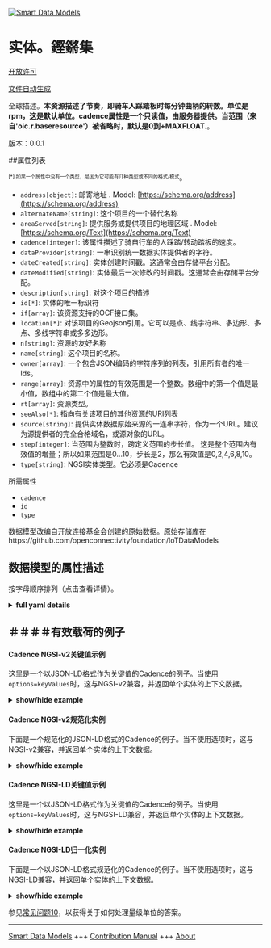<!-- 10-Header -->  
[![Smart Data Models](https://smartdatamodels.org/wp-content/uploads/2022/01/SmartDataModels_logo.png "Logo")](https://smartdatamodels.org)  
实体。鏗鏘集  
======<!-- /10-Header -->  
<!-- 15-License -->  
[开放许可](https://github.com/smart-data-models//dataModel.OCF/blob/master/Cadence/LICENSE.md)  
[文件自动生成](https://docs.google.com/presentation/d/e/2PACX-1vTs-Ng5dIAwkg91oTTUdt8ua7woBXhPnwavZ0FxgR8BsAI_Ek3C5q97Nd94HS8KhP-r_quD4H0fgyt3/pub?start=false&loop=false&delayms=3000#slide=id.gb715ace035_0_60)  
<!-- /15-License -->  
<!-- 20-Description -->  
全球描述。**本资源描述了节奏，即骑车人踩踏板时每分钟曲柄的转数。单位是rpm，这是默认单位。cadence属性是一个只读值，由服务器提供。当范围（来自'oic.r.baseresource'）被省略时，默认是0到+MAXFLOAT.**。  
版本：0.0.1  
<!-- /20-Description -->  
<!-- 30-PropertiesList -->  

##属性列表  

<sup><sub>[*] 如果一个属性中没有一个类型，是因为它可能有几种类型或不同的格式/模式</sub></sup>。  
- `address[object]`: 邮寄地址  . Model: [https://schema.org/address](https://schema.org/address)- `alternateName[string]`: 这个项目的一个替代名称  - `areaServed[string]`: 提供服务或提供项目的地理区域  . Model: [https://schema.org/Text](https://schema.org/Text)- `cadence[integer]`: 该属性描述了骑自行车的人踩踏/转动踏板的速度。  - `dataProvider[string]`: 一串识别统一数据实体提供者的字符。  - `dateCreated[string]`: 实体创建时间戳。这通常会由存储平台分配。  - `dateModified[string]`: 实体最后一次修改的时间戳。这通常会由存储平台分配。  - `description[string]`: 对这个项目的描述  - `id[*]`: 实体的唯一标识符  - `if[array]`: 该资源支持的OCF接口集。  - `location[*]`: 对该项目的Geojson引用。它可以是点、线字符串、多边形、多点、多线字符串或多多边形。  - `n[string]`: 资源的友好名称  - `name[string]`: 这个项目的名称。  - `owner[array]`: 一个包含JSON编码的字符序列的列表，引用所有者的唯一Ids。  - `range[array]`: 资源中的属性的有效范围是一个整数。数组中的第一个值是最小值，数组中的第二个值是最大值。  - `rt[array]`: 资源类型。  - `seeAlso[*]`: 指向有关该项目的其他资源的URI列表  - `source[string]`: 提供实体数据原始来源的一连串字符，作为一个URL。建议为源提供者的完全合格域名，或源对象的URL。  - `step[integer]`: 当范围为整数时，跨定义范围的步长值。  这是整个范围内有效值的增量；所以如果范围是0...10，步长是2，那么有效值是0,2,4,6,8,10。  - `type[string]`: NGSI实体类型。它必须是Cadence  <!-- /30-PropertiesList -->  
<!-- 35-RequiredProperties -->  
所需属性  
- `cadence`  - `id`  - `type`  <!-- /35-RequiredProperties -->  
<!-- 40-RequiredProperties -->  
数据模型改编自开放连接基金会创建的原始数据。原始存储库在https://github.com/openconnectivityfoundation/IoTDataModels  
<!-- /40-RequiredProperties -->  
<!-- 50-DataModelHeader -->  
## 数据模型的属性描述  
按字母顺序排列（点击查看详情）。  
<!-- /50-DataModelHeader -->  
<!-- 60-ModelYaml -->  
<details><summary><strong>full yaml details</strong></summary>    
```yaml  
Cadence:    
  description: 'This Resource describes the cadence, which is the number of revolutions of crank per minute when cyclists pedal the pedals. The unit, which is the default unit, is rpm. The cadence Property is a read-only value that is provided by the server. When range (from ''oic.r.baseresource'') is omitted the default is 0 to +MAXFLOAT.'    
  properties:    
    address:    
      description: 'The mailing address'    
      properties:    
        addressCountry:    
          description: 'Property. The country. For example, Spain. Model:''https://schema.org/addressCountry'''    
          type: string    
        addressLocality:    
          description: 'Property. The locality in which the street address is, and which is in the region. Model:''https://schema.org/addressLocality'''    
          type: string    
        addressRegion:    
          description: 'Property. The region in which the locality is, and which is in the country. Model:''https://schema.org/addressRegion'''    
          type: string    
        postOfficeBoxNumber:    
          description: 'Property. The post office box number for PO box addresses. For example, 03578. Model:''https://schema.org/postOfficeBoxNumber'''    
          type: string    
        postalCode:    
          description: 'Property. The postal code. For example, 24004. Model:''https://schema.org/https://schema.org/postalCode'''    
          type: string    
        streetAddress:    
          description: 'Property. The street address. Model:''https://schema.org/streetAddress'''    
          type: string    
      type: object    
      x-ngsi:    
        model: https://schema.org/address    
        type: Property    
    alternateName:    
      description: 'An alternative name for this item'    
      type: string    
      x-ngsi:    
        type: Property    
    areaServed:    
      description: 'The geographic area where a service or offered item is provided'    
      type: string    
      x-ngsi:    
        model: https://schema.org/Text    
        type: Property    
    cadence:    
      description: 'This Property describes the rate at which a cyclist is pedalling/turning the pedals.'    
      minimum: 0    
      readOnly: true    
      type: integer    
      x-ngsi:    
        type: Property    
    dataProvider:    
      description: 'A sequence of characters identifying the provider of the harmonised data entity.'    
      type: string    
      x-ngsi:    
        type: Property    
    dateCreated:    
      description: 'Entity creation timestamp. This will usually be allocated by the storage platform.'    
      format: date-time    
      type: string    
      x-ngsi:    
        type: Property    
    dateModified:    
      description: 'Timestamp of the last modification of the entity. This will usually be allocated by the storage platform.'    
      format: date-time    
      type: string    
      x-ngsi:    
        type: Property    
    description:    
      description: 'A description of this item'    
      type: string    
      x-ngsi:    
        type: Property    
    id:    
      anyOf: &cadence_-_properties_-_owner_-_items_-_anyof    
        - description: 'Property. Identifier format of any NGSI entity'    
          maxLength: 256    
          minLength: 1    
          pattern: ^[\w\-\.\{\}\$\+\*\[\]`|~^@!,:\\]+$    
          type: string    
        - description: 'Property. Identifier format of any NGSI entity'    
          format: uri    
          type: string    
      description: 'Unique identifier of the entity'    
      x-ngsi:    
        type: Property    
    if:    
      description: 'The OCF Interface set supported by this Resource.'    
      items:    
        enum:    
          - oic.if.s    
          - oic.if.baseline    
        type: string    
      minItems: 1    
      readOnly: true    
      type: array    
      uniqueItems: true    
      x-ngsi:    
        type: Property    
    location:    
      description: 'Geojson reference to the item. It can be Point, LineString, Polygon, MultiPoint, MultiLineString or MultiPolygon'    
      oneOf:    
        - description: 'Geoproperty. Geojson reference to the item. Point'    
          properties:    
            bbox:    
              items:    
                type: number    
              minItems: 4    
              type: array    
            coordinates:    
              items:    
                type: number    
              minItems: 2    
              type: array    
            type:    
              enum:    
                - Point    
              type: string    
          required:    
            - type    
            - coordinates    
          title: 'GeoJSON Point'    
          type: object    
        - description: 'Geoproperty. Geojson reference to the item. LineString'    
          properties:    
            bbox:    
              items:    
                type: number    
              minItems: 4    
              type: array    
            coordinates:    
              items:    
                items:    
                  type: number    
                minItems: 2    
                type: array    
              minItems: 2    
              type: array    
            type:    
              enum:    
                - LineString    
              type: string    
          required:    
            - type    
            - coordinates    
          title: 'GeoJSON LineString'    
          type: object    
        - description: 'Geoproperty. Geojson reference to the item. Polygon'    
          properties:    
            bbox:    
              items:    
                type: number    
              minItems: 4    
              type: array    
            coordinates:    
              items:    
                items:    
                  items:    
                    type: number    
                  minItems: 2    
                  type: array    
                minItems: 4    
                type: array    
              type: array    
            type:    
              enum:    
                - Polygon    
              type: string    
          required:    
            - type    
            - coordinates    
          title: 'GeoJSON Polygon'    
          type: object    
        - description: 'Geoproperty. Geojson reference to the item. MultiPoint'    
          properties:    
            bbox:    
              items:    
                type: number    
              minItems: 4    
              type: array    
            coordinates:    
              items:    
                items:    
                  type: number    
                minItems: 2    
                type: array    
              type: array    
            type:    
              enum:    
                - MultiPoint    
              type: string    
          required:    
            - type    
            - coordinates    
          title: 'GeoJSON MultiPoint'    
          type: object    
        - description: 'Geoproperty. Geojson reference to the item. MultiLineString'    
          properties:    
            bbox:    
              items:    
                type: number    
              minItems: 4    
              type: array    
            coordinates:    
              items:    
                items:    
                  items:    
                    type: number    
                  minItems: 2    
                  type: array    
                minItems: 2    
                type: array    
              type: array    
            type:    
              enum:    
                - MultiLineString    
              type: string    
          required:    
            - type    
            - coordinates    
          title: 'GeoJSON MultiLineString'    
          type: object    
        - description: 'Geoproperty. Geojson reference to the item. MultiLineString'    
          properties:    
            bbox:    
              items:    
                type: number    
              minItems: 4    
              type: array    
            coordinates:    
              items:    
                items:    
                  items:    
                    items:    
                      type: number    
                    minItems: 2    
                    type: array    
                  minItems: 4    
                  type: array    
                type: array    
              type: array    
            type:    
              enum:    
                - MultiPolygon    
              type: string    
          required:    
            - type    
            - coordinates    
          title: 'GeoJSON MultiPolygon'    
          type: object    
      x-ngsi:    
        type: Geoproperty    
    n:    
      description: 'Friendly name of the Resource'    
      maxLength: 64    
      readOnly: true    
      type: string    
      x-ngsi:    
        type: Property    
    name:    
      description: 'The name of this item.'    
      type: string    
      x-ngsi:    
        type: Property    
    owner:    
      description: 'A List containing a JSON encoded sequence of characters referencing the unique Ids of the owner(s)'    
      items:    
        anyOf: *cadence_-_properties_-_owner_-_items_-_anyof    
        description: 'Property. Unique identifier of the entity'    
      type: array    
      x-ngsi:    
        type: Property    
    range:    
      description: 'The valid range for the Property in the Resource as an integer. The first value in the array is the minimum value, the second value in the array is the maximum value.'    
      items:    
        type: integer    
      maxItems: 2    
      minItems: 2    
      readOnly: true    
      type: array    
      x-ngsi:    
        type: Property    
    rt:    
      description: 'The Resource Type.'    
      items:    
        enum:    
          - oic.r.cadence    
        type: string    
      minItems: 1    
      readOnly: true    
      type: array    
      uniqueItems: true    
      x-ngsi:    
        type: Property    
    seeAlso:    
      description: 'list of uri pointing to additional resources about the item'    
      oneOf:    
        - items:    
            format: uri    
            type: string    
          minItems: 1    
          type: array    
        - format: uri    
          type: string    
      x-ngsi:    
        type: Property    
    source:    
      description: 'A sequence of characters giving the original source of the entity data as a URL. Recommended to be the fully qualified domain name of the source provider, or the URL to the source object.'    
      type: string    
      x-ngsi:    
        type: Property    
    step:    
      description: 'Step value across the defined range when the range is an integer.  This is the increment for valid values across the range; so if range is 0..10 and step is 2 then valid values are 0,2,4,6,8,10.'    
      readOnly: true    
      type: integer    
      x-ngsi:    
        type: Property    
    type:    
      description: 'NGSI entity type. It has to be Cadence'    
      enum:    
        - Cadence    
      type: string    
      x-ngsi:    
        type: Property    
  required:    
    - cadence    
    - id    
    - type    
  type: object    
  x-derived-from: https://raw.githubusercontent.com/openconnectivityfoundation/IoTDataModels/master/Cadence.swagger.json    
  x-disclaimer: 'Redistribution and use in source and binary forms, with or without modification, are permitted  provided that the license conditions are met. Copyleft (c) 2021 Contributors to Smart Data Models Program'    
  x-license-url: https://github.com/smart-data-models/dataModel.OCF/blob/master/Cadence/LICENSE.md    
  x-model-schema: https://smart-data-models.github.io/dataModel.OCF/Cadence/schema.json    
  x-model-tags: OCF    
  x-version: 0.0.1    
```  
</details>    
<!-- /60-ModelYaml -->  
<!-- 70-MiddleNotes -->  
<!-- /70-MiddleNotes -->  
<!-- 80-Examples -->  
## ＃＃＃＃有效载荷的例子  
#### Cadence NGSI-v2关键值示例  
这里是一个以JSON-LD格式作为关键值的Cadence的例子。当使用`options=keyValues`时，这与NGSI-v2兼容，并返回单个实体的上下文数据。  
<details><summary><strong>show/hide example</strong></summary>    
```json  
{  
  "id": "urn:ngsi-ld:Cadence:id:HOCY:33423995",  
  "dateCreated": "1982-07-11T18:42:18Z",  
  "dateModified": "1976-08-10T22:06:18Z",  
  "source": "Key state be. Coach lead image fear late picture.",  
  "name": "Produce miss structure policy fall east move. Mouth sort free recent range positive make. Ready eye east little.",  
  "alternateName": "Minute room executive present happen pick sing nor. Job future behind poor. Answer mother possible significant.",  
  "description": "Window trouble ever prepare along especially check skin. Seem look trade kid add finally process speech.",  
  "dataProvider": "Building form store media economy shoulder body yeah. Court certain field wall wind. Much five argue Mrs Mr.",  
  "owner": [  
    "urn:ngsi-ld:Cadence:items:ACCG:67885309",  
    "urn:ngsi-ld:Cadence:items:DUAP:61806876"  
  ],  
  "seeAlso": [  
    "urn:ngsi-ld:Cadence:items:OOOM:73838844",  
    "urn:ngsi-ld:Cadence:items:SKJC:85233323"  
  ],  
  "location": {  
    "type": "Point",  
    "coordinates": [  
      -9.528281,  
      95.749617  
    ]  
  },  
  "address": {  
    "streetAddress": "By who issue continue perhaps if black. During kind world table air. Modern ever about goal some some research.",  
    "addressLocality": "Would chair suggest recognize learn.",  
    "addressRegion": "Claim here evening go response front rise phone. Success father series including important low. Minute glass she task its.",  
    "addressCountry": "Financial north pattern poor rise structure history. Director student picture.",  
    "postalCode": "Prepare role money dream here prepare tend. Fight nearly now attention alone personal increase. Fish guess family nature drop eight drug. Paper medical similar thank.",  
    "postOfficeBoxNumber": "Magazine where party agent draw might carry. Story she image next society exactly. Season discussion Congress news movement mouth radio."  
  },  
  "areaServed": "Free step record paper ever quality. Inside west baby letter. Organization guess pay rich environment him choice film.",  
  "cadence": {  
    "type": "Property",  
    "value": 864  
  },  
  "rt": [  
    "oic.r.cadence",  
    "oic.r.cadence"  
  ],  
  "n": "Whole magazine truth stop whose.",  
  "if": [  
    "oic.if.s",  
    "oic.if.baseline"  
  ],  
  "range": [  
    864,  
    864  
  ],  
  "step": {  
    "type": "Property",  
    "value": 864  
  },  
  "type": "Cadence"  
}  
```  
</details>  
#### Cadence NGSI-v2规范化实例  
下面是一个规范化的JSON-LD格式的Cadence的例子。当不使用选项时，这与NGSI-v2兼容，并返回单个实体的上下文数据。  
<details><summary><strong>show/hide example</strong></summary>    
```json  
{  
  "id": {  
    "type": "string",  
    "value": "urn:ngsi-ld:Cadence:id:HOCY:33423995"  
  },  
  "dateCreated": {  
    "format": "date-time",  
    "type": "string",  
    "value": "1982-07-11T18:42:18Z"  
  },  
  "dateModified": {  
    "format": "date-time",  
    "type": "string",  
    "value": "1976-08-10T22:06:18Z"  
  },  
  "source": {  
    "type": "string",  
    "value": "Key state be. Coach lead image fear late picture."  
  },  
  "name": {  
    "type": "string",  
    "value": "Produce miss structure policy fall east move. Mouth sort free recent range positive make. Ready eye east little."  
  },  
  "alternateName": {  
    "type": "string",  
    "value": "Minute room executive present happen pick sing nor. Job future behind poor. Answer mother possible significant."  
  },  
  "description": {  
    "type": "string",  
    "value": "Window trouble ever prepare along especially check skin. Seem look trade kid add finally process speech."  
  },  
  "dataProvider": {  
    "type": "string",  
    "value": "Building form store media economy shoulder body yeah. Court certain field wall wind. Much five argue Mrs Mr."  
  },  
  "owner": {  
    "type": "array",  
    "value": [  
      "urn:ngsi-ld:Cadence:items:ACCG:67885309",  
      "urn:ngsi-ld:Cadence:items:DUAP:61806876"  
    ]  
  },  
  "seeAlso": {  
    "type": "array",  
    "value": [  
      "urn:ngsi-ld:Cadence:items:OOOM:73838844",  
      "urn:ngsi-ld:Cadence:items:SKJC:85233323"  
    ]  
  },  
  "location": {  
    "type": "object",  
    "value": {  
      "type": "Point",  
      "coordinates": [  
        -9.528281,  
        95.749617  
      ]  
    }  
  },  
  "address": {  
    "type": "object",  
    "value": {  
      "streetAddress": "By who issue continue perhaps if black. During kind world table air. Modern ever about goal some some research.",  
      "addressLocality": "Would chair suggest recognize learn.",  
      "addressRegion": "Claim here evening go response front rise phone. Success father series including important low. Minute glass she task its.",  
      "addressCountry": "Financial north pattern poor rise structure history. Director student picture.",  
      "postalCode": "Prepare role money dream here prepare tend. Fight nearly now attention alone personal increase. Fish guess family nature drop eight drug. Paper medical similar thank.",  
      "postOfficeBoxNumber": "Magazine where party agent draw might carry. Story she image next society exactly. Season discussion Congress news movement mouth radio."  
    }  
  },  
  "areaServed": {  
    "type": "string",  
    "value": "Free step record paper ever quality. Inside west baby letter. Organization guess pay rich environment him choice film."  
  },  
  "cadence": {  
    "type": "object",  
    "value": {  
      "type": "Property",  
      "value": 864  
    }  
  },  
  "rt": {  
    "type": "array",  
    "value": [  
      "oic.r.cadence",  
      "oic.r.cadence"  
    ]  
  },  
  "n": {  
    "type": "string",  
    "value": "Whole magazine truth stop whose."  
  },  
  "if": {  
    "type": "array",  
    "value": [  
      "oic.if.s",  
      "oic.if.baseline"  
    ]  
  },  
  "range": {  
    "type": "array",  
    "value": [  
      864,  
      864  
    ]  
  },  
  "step": {  
    "type": "object",  
    "value": {  
      "type": "Property",  
      "value": 864  
    }  
  },  
  "type": {  
    "type": "string",  
    "value": "Cadence"  
  }  
}  
```  
</details>  
#### Cadence NGSI-LD关键值示例  
这里是一个以JSON-LD格式作为关键值的Cadence的例子。当使用`options=keyValues`时，这与NGSI-LD兼容，并返回单个实体的上下文数据。  
<details><summary><strong>show/hide example</strong></summary>    
```json  
{  
    "id": "urn:ngsi-ld:Cadence:id:HOCY:33423995",  
    "dateCreated": "1982-07-11T18:42:18Z",  
    "dateModified": "1976-08-10T22:06:18Z",  
    "source": "Key state be. Coach lead image fear late picture.",  
    "name": "Produce miss structure policy fall east move. Mouth sort free recent range positive make. Ready eye east little.",  
    "alternateName": "Minute room executive present happen pick sing nor. Job future behind poor. Answer mother possible significant.",  
    "description": "Window trouble ever prepare along especially check skin. Seem look trade kid add finally process speech.",  
    "dataProvider": "Building form store media economy shoulder body yeah. Court certain field wall wind. Much five argue Mrs Mr.",  
    "owner": [  
        "urn:ngsi-ld:Cadence:items:ACCG:67885309",  
        "urn:ngsi-ld:Cadence:items:DUAP:61806876"  
    ],  
    "seeAlso": [  
        "urn:ngsi-ld:Cadence:items:OOOM:73838844",  
        "urn:ngsi-ld:Cadence:items:SKJC:85233323"  
    ],  
    "location": {  
        "type": "Point",  
        "coordinates": [  
            -9.528281,  
            95.749617  
        ]  
    },  
    "address": {  
        "streetAddress": "By who issue continue perhaps if black. During kind world table air. Modern ever about goal some some research.",  
        "addressLocality": "Would chair suggest recognize learn.",  
        "addressRegion": "Claim here evening go response front rise phone. Success father series including important low. Minute glass she task its.",  
        "addressCountry": "Financial north pattern poor rise structure history. Director student picture.",  
        "postalCode": "Prepare role money dream here prepare tend. Fight nearly now attention alone personal increase. Fish guess family nature drop eight drug. Paper medical similar thank.",  
        "postOfficeBoxNumber": "Magazine where party agent draw might carry. Story she image next society exactly. Season discussion Congress news movement mouth radio."  
    },  
    "areaServed": "Free step record paper ever quality. Inside west baby letter. Organization guess pay rich environment him choice film.",  
    "cadence": {  
        "type": "Property",  
        "value": 864  
    },  
    "rt": [  
        "oic.r.cadence",  
        "oic.r.cadence"  
    ],  
    "n": "Whole magazine truth stop whose.",  
    "if": [  
        "oic.if.s",  
        "oic.if.baseline"  
    ],  
    "range": [  
        864,  
        864  
    ],  
    "step": {  
        "type": "Property",  
        "value": 864  
    },  
    "type": "Cadence",  
    "@context": [  
        "https://smartdatamodels.org/context.jsonld",  
        "https://raw.githubusercontent.com/smart-data-models/dataModel.OCF/master/context.jsonld"  
    ]  
}  
```  
</details>  
#### Cadence NGSI-LD归一化实例  
下面是一个以JSON-LD格式规范化的Cadence的例子。当不使用选项时，这与NGSI-LD兼容，并返回单个实体的上下文数据。  
<details><summary><strong>show/hide example</strong></summary>    
```json  
{  
    "id": "urn:ngsi-ld:Cadence:id:CPQI:14485913",  
    "dateCreated": {  
        "type": "Property",  
        "value": {  
            "@type": "DateTime",  
            "@value": "1982-12-31T04:23:33Z"  
        }  
    },  
    "dateModified": {  
        "type": "Property",  
        "value": {  
            "@type": "DateTime",  
            "@value": "2006-06-01T01:53:09Z"  
        }  
    },  
    "source": {  
        "type": "Property",  
        "value": "Soldier piece chance. Design whether tonight mouth if. Management present government few might million four and."  
    },  
    "name": {  
        "type": "Property",  
        "value": "Explain hundred pretty the miss center recognize. Operation could indicate bit throw."  
    },  
    "alternateName": {  
        "type": "Property",  
        "value": "News federal spend recent recent. Dog appear feel often each. Research feeling son tend."  
    },  
    "description": {  
        "type": "Property",  
        "value": "Personal political respond light whom through short maybe. Lay high exist night bring try expert. Successful star draw."  
    },  
    "dataProvider": {  
        "type": "Property",  
        "value": "Job condition message station fact watch. Start evening traditional growth push. Parent detail around oil American picture."  
    },  
    "owner": {  
        "type": "Property",  
        "value": [  
            "urn:ngsi-ld:Cadence:items:MCBW:69103959",  
            "urn:ngsi-ld:Cadence:items:FGEA:86464655"  
        ]  
    },  
    "seeAlso": {  
        "type": "Property",  
        "value": [  
            "urn:ngsi-ld:Cadence:items:ZZBY:81588794"  
        ]  
    },  
    "location": {  
        "type": "Property",  
        "value": {  
            "type": "Point",  
            "coordinates": [  
                -78.402157,  
                -60.655419  
            ]  
        }  
    },  
    "address": {  
        "type": "Property",  
        "value": {  
            "streetAddress": "Front color even community majority reflect. Situation wish design major level half. Parent claim lot image.",  
            "addressLocality": "Something focus center try.",  
            "addressRegion": "None clearly picture education live apply current great. Author beyond mind certainly.",  
            "addressCountry": "Claim decide career gas dark wonder. Suddenly federal similar very learn free. Maintain loss drive their though.",  
            "postalCode": "Billion along necessary history every yet down hair. Morning with mention life suddenly many.",  
            "postOfficeBoxNumber": "By Mrs too nor."  
        }  
    },  
    "areaServed": {  
        "type": "Property",  
        "value": "Use will family stand question suggest. Choice across but center continue modern continue. Out account always cultural some watch hear. Attack safe until career."  
    },  
    "cadence": {  
        "type": "Property",  
        "value": 779  
    },  
    "rt": {  
        "type": "Property",  
        "value": [  
            "oic.r.cadence"  
        ]  
    },  
    "n": {  
        "type": "Property",  
        "value": "Sing six consider ground. Wish collection character remember message son whatever real."  
    },  
    "if": {  
        "type": "Property",  
        "value": [  
            "oic.if.s"  
        ]  
    },  
    "range": {  
        "type": "Property",  
        "value": [  
            469,  
            155  
        ]  
    },  
    "step": {  
        "type": "Property",  
        "value": 400  
    },  
    "type": "Cadence",  
    "@context": [  
        "https://smartdatamodels.org/context.jsonld",  
        "https://raw.githubusercontent.com/smart-data-models/dataModel.OCF/master/context.jsonld"  
    ]  
}  
```  
</details><!-- /80-Examples -->  
<!-- 90-FooterNotes -->  
<!-- /90-FooterNotes -->  
<!-- 95-Units -->  
参见[常见问题10](https://smartdatamodels.org/index.php/faqs/)，以获得关于如何处理量级单位的答案。  
<!-- /95-Units -->  
<!-- 97-LastFooter -->  
---  
[Smart Data Models](https://smartdatamodels.org) +++ [Contribution Manual](https://bit.ly/contribution_manual) +++ [About](https://bit.ly/Introduction_SDM)<!-- /97-LastFooter -->  
